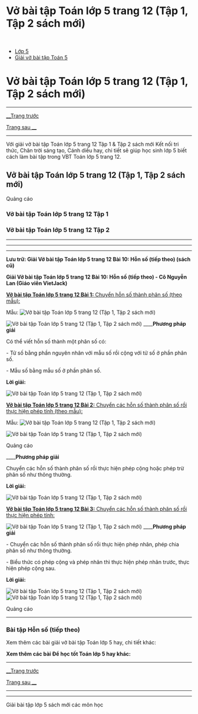 # Vở bài tập Toán lớp 5 trang 12 (Tập 1, Tập 2 sách mới)

﻿

  * [Lớp 5](https://vietjack.com/series/lop-5.jsp)
  * [Giải vở bài tập Toán 5](https://vietjack.com/giai-vo-bai-tap-toan-5/index.jsp)



# Vở bài tập Toán lớp 5 trang 12 (Tập 1, Tập 2 sách mới)

* * *

[__Trang trước](https://vietjack.com/giai-vo-bai-tap-toan-5/bai-9-hon-so.jsp)

[Trang sau __](https://vietjack.com/giai-vo-bai-tap-toan-5/bai-11-luyen-tap.jsp)

* * *

Với giải vở bài tập Toán lớp 5 trang 12 Tập 1 & Tập 2 sách mới Kết nối tri thức, Chân trời sáng tạo, Cánh diều hay, chi tiết sẽ giúp học sinh lớp 5 biết cách làm bài tập trong VBT Toán lớp 5 trang 12.

## Vở bài tập Toán lớp 5 trang 12 (Tập 1, Tập 2 sách mới)

Quảng cáo

### Vở bài tập Toán lớp 5 trang 12 Tập 1

### Vở bài tập Toán lớp 5 trang 12 Tập 2

* * *

* * *

* * *

**Lưu trữ: Giải Vở bài tập Toán lớp 5 trang 12 Bài 10: Hỗn số (tiếp theo) (sách cũ)**

**Giải Vở bài tập Toán lớp 5 trang 12 Bài 10: Hỗn số (tiếp theo) - Cô Nguyễn Lan (Giáo viên VietJack)**

[**Vở bài tập Toán lớp 5 trang 12 Bài 1:** Chuyển hỗn số thành phân số (theo mẫu): ](https://vietjack.com/giai-vo-bai-tap-toan-5/bai-1-trang-12-vbt-toan-5-tap-1.jsp)

Mẫu: ![Vở bài tập Toán lớp 5 trang 12 \(Tập 1, Tập 2 sách mới\)](https://vietjack.com/giai-vo-bai-tap-toan-5/images/bai-1-trang-12-vbt-toan-5-tap-1.PNG)

![Vở bài tập Toán lớp 5 trang 12 \(Tập 1, Tập 2 sách mới\)](https://vietjack.com/giai-vo-bai-tap-toan-5/images/bai-1-trang-12-vbt-toan-5-tap-1-1.PNG) ____**Phương pháp giải**

Có thể viết hỗn số thành một phân số có:

\- Tử số bằng phần nguyên nhân với mẫu số rồi cộng với tử số ở phần phân số.

\- Mẫu số bằng mẫu số ở phần phân số.

**Lời giải:**

![Vở bài tập Toán lớp 5 trang 12 \(Tập 1, Tập 2 sách mới\)](https://vietjack.com/giai-vo-bai-tap-toan-5/images/bai-1-trang-12-vbt-toan-5-tap-1-2.PNG)

[**Vở bài tập Toán lớp 5 trang 12 Bài 2:** Chuyển các hỗn số thành phân số rồi thực hiện phép tính (theo mẫu):](https://vietjack.com/giai-vo-bai-tap-toan-5/bai-2-trang-12-vbt-toan-5-tap-1-1.jsp)

Mẫu: ![Vở bài tập Toán lớp 5 trang 12 \(Tập 1, Tập 2 sách mới\)](https://vietjack.com/giai-vo-bai-tap-toan-5/images/bai-2-trang-12-vbt-toan-5-tap-1-1-1.PNG)

![Vở bài tập Toán lớp 5 trang 12 \(Tập 1, Tập 2 sách mới\)](https://vietjack.com/giai-vo-bai-tap-toan-5/images/bai-2-trang-12-vbt-toan-5-tap-1-1-2.PNG)

Quảng cáo

____**Phương pháp giải**

Chuyển các hỗn số thành phân số rồi thực hiện phép cộng hoặc phép trừ phân số như thông thường.

**Lời giải:**

![Vở bài tập Toán lớp 5 trang 12 \(Tập 1, Tập 2 sách mới\)](https://vietjack.com/giai-vo-bai-tap-toan-5/images/bai-2-trang-12-vbt-toan-5-tap-1-1-3.PNG)

[**Vở bài tập Toán lớp 5 trang 12 Bài 3:** Chuyển các hỗn số thành phân số rồi thực hiện phép tính:](https://vietjack.com/giai-vo-bai-tap-toan-5/bai-3-trang-12-vbt-toan-5-tap-1-1.jsp)

![Vở bài tập Toán lớp 5 trang 12 \(Tập 1, Tập 2 sách mới\)](https://vietjack.com/giai-vo-bai-tap-toan-5/images/bai-3-trang-12-vbt-toan-5-tap-1-1-1.PNG) ____**Phương pháp giải**

\- Chuyển các hỗn số thành phân số rồi thực hiện phép nhân, phép chia phân số như thông thường.

\- Biểu thức có phép cộng và phép nhân thì thực hiện phép nhân trước, thực hiện phép cộng sau.

**Lời giải:**

![Vở bài tập Toán lớp 5 trang 12 \(Tập 1, Tập 2 sách mới\)](https://vietjack.com/giai-vo-bai-tap-toan-5/images/bai-3-trang-12-vbt-toan-5-tap-1-1-2.PNG) ![Vở bài tập Toán lớp 5 trang 12 \(Tập 1, Tập 2 sách mới\)](https://vietjack.com/giai-vo-bai-tap-toan-5/images/bai-3-trang-12-vbt-toan-5-tap-1-1-3.PNG)

Quảng cáo

* * *

### **Bài tập Hỗn số (tiếp theo)**

Xem thêm các bài giải vở bài tập Toán lớp 5 hay, chi tiết khác:

**Xem thêm các bài Để học tốt Toán lớp 5 hay khác:**

* * *

[__Trang trước](https://vietjack.com/giai-vo-bai-tap-toan-5/bai-9-hon-so.jsp)

[Trang sau __](https://vietjack.com/giai-vo-bai-tap-toan-5/bai-11-luyen-tap.jsp)

* * *

* * *

Giải bài tập lớp 5 sách mới các môn học
